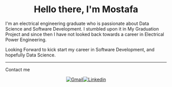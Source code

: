 
<h1 align="center">Hello there, I'm Mostafa </h1>
<p align="center">
   </p>
  

I'm an electrical engineering graduate who is passionate about Data Science and Software Development. I stumbled upon it in My Graduation Project and since then I have not looked back towards a career in Electrical Power Engineering.

Looking Forward to kick start my career in Software Development, and hopefully Data Science.
 

---

Contact me

<center>

[![Gmail](https://img.shields.io/static/v1?label=Gmail&labelColor=EA0008&message=mostafa.gamalh97@gmail.com&color=555555&style=flat&logo=gmail&logoColor=white)](mostafa.gamalh97@gmail.com)[![Linkedin](https://img.shields.io/static/v1?label=&message=Linkedin&color=0E7FBF&&&style=flat&logo=linkedin&logoColor=white)](https://www.linkedin.com/in/mostafa-gamal-s97/)
    
 
<!---
mostafa-gamal-97/mostafa-gamal-97 is a ✨ special ✨ repository because its `README.md` (this file) appears on your GitHub profile.
You can click the Preview link to take a look at your changes.
--->
